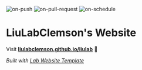 
  ![on-push](../../actions/workflows/on-push.yaml/badge.svg)
  ![on-pull-request](../../actions/workflows/on-pull-request.yaml/badge.svg)
  ![on-schedule](../../actions/workflows/on-schedule.yaml/badge.svg)

  # LiuLabClemson's Website

  Visit **[liulabclemson.github.io/liulab](https://liulabclemson.github.io/liulab)** 🚀

  _Built with [Lab Website Template](https://greene-lab.gitbook.io/lab-website-template-docs)_
